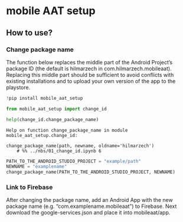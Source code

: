 mobile AAT setup
================

<!-- WARNING: THIS FILE WAS AUTOGENERATED! DO NOT EDIT! -->

## How to use?

### Change package name

The function below replaces the middle part of the Android Project’s
package ID (the default is hilmarzech in com.hilmarzech.mobileaat).
Replacing this middle part should be sufficient to avoid conflicts with
existing installations and to upload your own version of the app to the
playstore.

``` python
!pip install mobile_aat_setup
```

``` python
from mobile_aat_setup import change_id
```

``` python
help(change_id.change_package_name)
```

    Help on function change_package_name in module mobile_aat_setup.change_id:

    change_package_name(path, newname, oldname='hilmarzech')
        # %% ../nbs/01_change_id.ipynb 6

``` python
PATH_TO_THE_ANDROID_STUDIO_PROJECT = "example/path"
NEWNAME = "examplename"
change_package_name(PATH_TO_THE_ANDROID_STUDIO_PROJECT, NEWNAME)
```

### Link to Firebase

After changing the package name, add an Android App with the new package
name (e.g. “com.examplename.mobileaat”) to Firebase. Next download the
google-services.json and place it into mobileaat/app.
